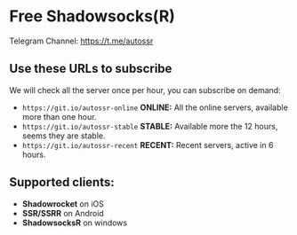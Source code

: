 # Free Shadowsocks(R)

Telegram Channel: https://t.me/autossr

## Use these URLs to subscribe

We will check all the server once per hour, you can subscribe on demand:

- `https://git.io/autossr-online`  **ONLINE:** All the online servers, available more than one hour.
- `https://git.io/autossr-stable`  **STABLE:** Available more the 12 hours, seems they are stable.
- `https://git.io/autossr-recent`  **RECENT:** Recent servers, active in 6 hours.

## Supported clients:

- **Shadowrocket** on iOS
- **SSR/SSRR** on Android
- **ShadowsocksR** on windows
